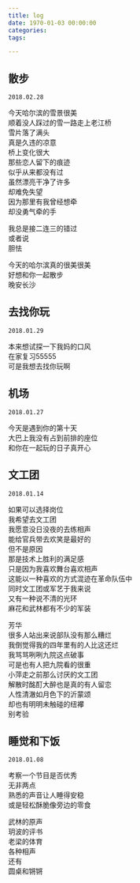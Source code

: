 ```yaml
---
title: log
date: 1970-01-03 00:00:00
categories:
tags:

--- 
```


## 散步

`2018.02.28`

今天哈尔滨的雪景很美  
顺着没人踩过的雪一路走上老江桥  
雪片落了满头  
真是久违的凉意  
桥上变化很大  
那些恋人留下的痕迹  
似乎从来都没有过  
虽然漂亮干净了许多  
却难免失望  
因为那里有我曾经想牵  
却没勇气牵的手  

我总是接二连三的错过  
或者说  
胆怯  

今天的哈尔滨真的很美很美  
好想和你一起散步  
晚安长沙  


## 去找你玩

`2018.01.29`

本来想试探一下我妈的口风  
在家复习55555  
可是我想去找你玩啊  

 
## 机场  

`2018.01.27`  


今天是遇到你的第十天  
大巴上我没有占到前排的座位  
和你在一起玩的日子真开心  


## 文工团  

`2018.01.14`  

如果可以选择岗位  
我希望去文工团  
我愿意没日没夜的去练相声  
能给官兵带去欢笑是最好的  
但不是原因  
那是技术上胜利的满足感  
只是因为我喜欢舞台喜欢相声  
这能以一种喜欢的方式混迹在革命队伍中  
同时文工团或军艺于我来说  
又有一种说不清的光环  
麻花和武林都有不少的军装  

芳华  
很多人站出来说部队没有那么糟烂  
我倒觉得我的四年里有的人比这还烂  
我骂骂咧咧九院这点破事  
可是也有人把九院看的很重  
小萍走之前那么讨厌的文工团  
解散时酩酊大醉也是真的有人留恋  
人性清澈如月色下的沂蒙颂  
却也有明明未触碰的纽襻  
别考验  

## 睡觉和下饭  

`2018.01.08`  

考察一个节目是否优秀  
无非两点  
熟悉的声音让人睡得安稳  
或是轻松酥脆像旁边的零食  

武林的原声  
玥波的评书  
老梁的体育  
各种相声  
还有  
圆桌和锵锵   